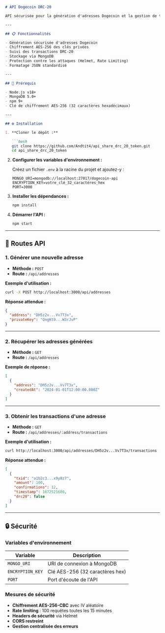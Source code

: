```markdown
# API Dogecoin DRC-20

API sécurisée pour la génération d'adresses Dogecoin et la gestion de tokens DRC-20.

---

## 📋 Fonctionnalités

- Génération sécurisée d'adresses Dogecoin
- Chiffrement AES-256 des clés privées
- Suivi des transactions DRC-20
- Stockage via MongoDB
- Protection contre les attaques (Helmet, Rate Limiting)
- Formatage JSON standardisé

---

## 🚀 Prérequis

- Node.js v18+
- MongoDB 5.0+
- npm 9+
- Clé de chiffrement AES-256 (32 caractères hexadécimaux)

---

## ⚙️ Installation

1. **Cloner le dépôt :**

   ```bash
   git clone https://github.com/Andtit4/api_share_drc_20_token.git
   cd api_share_drc_20_token
   ```

2. **Configurer les variables d'environnement :**

   Créez un fichier `.env` à la racine du projet et ajoutez-y :

   ```env
   MONGO_URI=mongodb://localhost:27017/dogecoin-api
   ENCRYPTION_KEY=votre_clé_32_caractères_hex
   PORT=3000
   ```

3. **Installer les dépendances :**

   ```bash
   npm install
   ```

4. **Démarrer l'API :**

   ```bash
   npm start
   ```

---

## 📡 Routes API

### 1. Générer une nouvelle adresse

- **Méthode :** `POST`
- **Route :** `/api/addresses`

**Exemple d'utilisation :**

```bash
curl -X POST http://localhost:3000/api/addresses
```

**Réponse attendue :**

```json
{
  "address": "DH5z2v...Vv7T3x",
  "privateKey": "QngKt9...W3rJvP"
}
```

---

### 2. Récupérer les adresses générées

- **Méthode :** `GET`
- **Route :** `/api/addresses`

**Exemple de réponse :**

```json
[
  {
    "address": "DH5z2v...Vv7T3x",
    "createdAt": "2024-01-01T12:00:00.000Z"
  }
]
```

---

### 3. Obtenir les transactions d'une adresse

- **Méthode :** `GET`
- **Route :** `/api/addresses/:address/transactions`

**Exemple d'utilisation :**

```bash
curl http://localhost:3000/api/addresses/DH5z2v...Vv7T3x/transactions
```

**Réponse attendue :**

```json
[
  {
    "txid": "a1b2c3...x9y8z7",
    "amount": 100,
    "confirmations": 12,
    "timestamp": 1672521600,
    "drc20": false
  }
]
```

---

## 🔒 Sécurité

### Variables d'environnement

| Variable         | Description                     |
| ---------------- | ------------------------------- |
| `MONGO_URI`      | URI de connexion à MongoDB      |
| `ENCRYPTION_KEY` | Clé AES-256 (32 caractères hex) |
| `PORT`           | Port d'écoute de l'API          |

### Mesures de sécurité

- **Chiffrement AES-256-CBC** avec IV aléatoire
- **Rate limiting** : 100 requêtes toutes les 15 minutes
- **Headers de sécurité** via Helmet
- **CORS restreint**
- **Gestion centralisée des erreurs**
```

